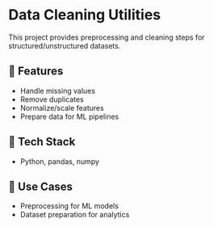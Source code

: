 # Data Cleaning Utilities  

This project provides preprocessing and cleaning steps for structured/unstructured datasets.  

## 🔹 Features
- Handle missing values  
- Remove duplicates  
- Normalize/scale features  
- Prepare data for ML pipelines  

## 🔹 Tech Stack
- Python, pandas, numpy  

## 🔹 Use Cases
- Preprocessing for ML models  
- Dataset preparation for analytics  
